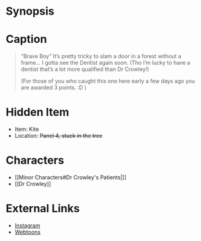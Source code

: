 # Synopsis


# Caption
> “Brave Boy” It’s pretty tricky to slam a door in a forest without a frame…
> I gotta see the Dentist again soon. (Tho I’m lucky to have a dentist that’s a lot more qualified than Dr Crowley!)
> 
> (For those of you who caught this one here early a few days ago you are awarded 3 points. :D )

# Hidden Item
* Item: Kite
* Location: <strike>Panel 4, stuck in the tree</strike>

# Characters
* [[Minor Characters#Dr Crowley's Patients|]]
* [[Dr Crowley]]

# External Links
* [Instagram](https://www.instagram.com/p/CU3MdNYKStY/?igshid=YmMyMTA2M2Y=)
* [Webtoons](https://www.webtoons.com/en/challenge/twistwood-tales/99-brave-boy-/viewer?title_no=344740&episode_no=109)